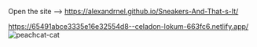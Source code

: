 
Open the site --> https://alexandrnel.github.io/Sneakers-And-That-s-It/

https://65491abce3335e16e32554d8--celadon-lokum-663fc6.netlify.app/                                                              
![peachcat-cat](https://github.com/AlexandrNel/Sneakers-And-That-s-It/assets/135206698/71ced431-765b-4374-a4c9-6d2cce89e345)
